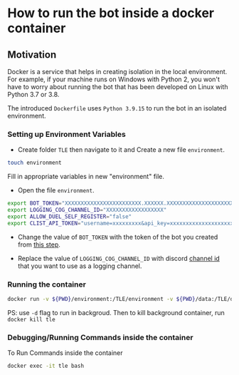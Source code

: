 # How to run the bot inside a docker container

## Motivation

Docker is a service that helps in creating isolation in the local environment. For example, if your machine runs on Windows with Python 2, you won't have to worry about running the bot that has been developed on Linux with Python 3.7 or 3.8.

The introduced `Dockerfile` uses `Python 3.9.15` to run the bot in an isolated environment.

### Setting up Environment Variables

- Create folder `TLE` then navigate to it and Create a new file `environment`.

```bash
touch environment
```

Fill in appropriate variables in new "environment" file.

- Open the file `environment`.

```bash
export BOT_TOKEN="XXXXXXXXXXXXXXXXXXXXXXXX.XXXXXX.XXXXXXXXXXXXXXXXXXXXXXXXXXX"
export LOGGING_COG_CHANNEL_ID="XXXXXXXXXXXXXXXXXX"
export ALLOW_DUEL_SELF_REGISTER="false"
export CLIST_API_TOKEN="username=xxxxxxxxx&api_key=xxxxxxxxxxxxxxxxxxxxxxxxxxxxxxxx"
```

- Change the value of `BOT_TOKEN` with the token of the bot you created from [this step](https://github.com/reactiflux/discord-irc/wiki/Creating-a-discord-bot-&-getting-a-token).

- Replace the value of `LOGGING_COG_CHANNEL_ID` with discord [channel id](https://support.discord.com/hc/en-us/articles/206346498-Where-can-I-find-my-User-Server-Message-ID-) that you want to use as a logging channel.

### Running the container

```bash
docker run -v ${PWD}/environment:/TLE/environment -v ${PWD}/data:/TLE/data -it --name tle --net host zydhanlinnar11/tle:latest
```

PS: use `-d` flag to run in backgroud. Then to kill background container, run `docker kill tle`

### Debugging/Running Commands inside the container

To Run Commands inside the container

```bash
docker exec -it tle bash
```
